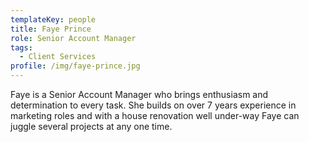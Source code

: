 ```yaml
---
templateKey: people
title: Faye Prince
role: Senior Account Manager
tags:
  - Client Services
profile: /img/faye-prince.jpg
---
```


Faye is a Senior Account Manager who brings enthusiasm and determination to every task. She builds on over 7 years experience in marketing roles and with a house renovation well under-way Faye can juggle several projects at any one time.
